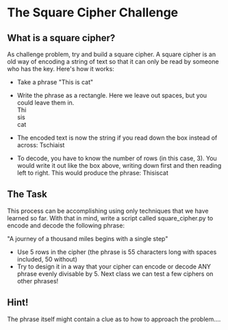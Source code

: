 # The Square Cipher Challenge

## What is a square cipher?
As challenge problem, try and build a square cipher. A square cipher is an old way of encoding a string of text so that it can only be read by someone who has the key. Here's how it works:

* Take a phrase
"This is cat"

* Write the phrase as a rectangle. Here we leave out spaces, but you could leave them in.  
Thi  
sis  
cat  

* The encoded text is now the string if you read down the box instead of across:
Tschiaist

* To decode, you have to know the number of rows (in this case, 3). You would write it out like the box above, writing down first and then reading left to right. This would produce the phrase:
Thisiscat

## The Task
This process can be accomplishing using only techniques that we have learned so far. With that in mind, write a script called square_cipher.py to encode and decode the following phrase:

"A journey of a thousand miles begins with a single step"

* Use 5 rows in the cipher (the phrase is 55 characters long with spaces included, 50 without)
* Try to design it in a way that your cipher can encode or decode ANY phrase evenly divisable by 5. Next class we can test a few ciphers on other phrases!

## Hint!
The phrase itself might contain a clue as to how to approach the problem....
